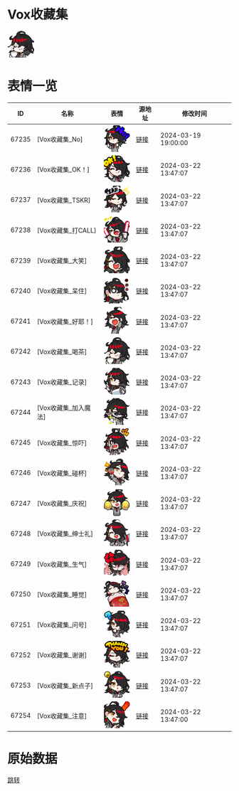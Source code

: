 # Vox收藏集

<img src="./cover.png" height="60" alt="cover" />

# 表情一览

|ID|名称|表情|源地址|修改时间|
|----|----|----|----|----|
|67235|[Vox收藏集_No]|<img src="./pic/067235_%5BVox收藏集_No%5D.png" height="60" alt="No"/>|[链接](https://i0.hdslb.com/bfs/emote/0f026bb5d69957d27c429442efacdcf407c2f688.png)|2024-03-19 19:00:00|
|67236|[Vox收藏集_OK！]|<img src="./pic/067236_%5BVox收藏集_OK！%5D.png" height="60" alt="OK！"/>|[链接](https://i0.hdslb.com/bfs/emote/d4a8ad254bf2c455cb44a951430a5db3465c7ab1.png)|2024-03-22 13:47:07|
|67237|[Vox收藏集_TSKR]|<img src="./pic/067237_%5BVox收藏集_TSKR%5D.png" height="60" alt="TSKR"/>|[链接](https://i0.hdslb.com/bfs/emote/a76a5358ec2fd9a4ca0812a68e8d8fe5f117f801.png)|2024-03-22 13:47:07|
|67238|[Vox收藏集_打CALL]|<img src="./pic/067238_%5BVox收藏集_打CALL%5D.png" height="60" alt="打CALL"/>|[链接](https://i0.hdslb.com/bfs/emote/d6c763ce358c66340164908cc3d977488bb48adb.png)|2024-03-22 13:47:07|
|67239|[Vox收藏集_大笑]|<img src="./pic/067239_%5BVox收藏集_大笑%5D.png" height="60" alt="大笑"/>|[链接](https://i0.hdslb.com/bfs/emote/dc80102f74550193d548acd355b3062c71f15e4b.png)|2024-03-22 13:47:07|
|67240|[Vox收藏集_呆住]|<img src="./pic/067240_%5BVox收藏集_呆住%5D.png" height="60" alt="呆住"/>|[链接](https://i0.hdslb.com/bfs/emote/c105b83440e06b92e1224017461134f3252db3f5.png)|2024-03-22 13:47:07|
|67241|[Vox收藏集_好耶！]|<img src="./pic/067241_%5BVox收藏集_好耶！%5D.png" height="60" alt="好耶！"/>|[链接](https://i0.hdslb.com/bfs/emote/740e0dbee9ae8e6c495e664a2ac597efc3878980.png)|2024-03-22 13:47:07|
|67242|[Vox收藏集_喝茶]|<img src="./pic/067242_%5BVox收藏集_喝茶%5D.png" height="60" alt="喝茶"/>|[链接](https://i0.hdslb.com/bfs/emote/ff474b9d6989c7341ffa46d4bfdfbe29898d7257.png)|2024-03-22 13:47:07|
|67243|[Vox收藏集_记录]|<img src="./pic/067243_%5BVox收藏集_记录%5D.png" height="60" alt="记录"/>|[链接](https://i0.hdslb.com/bfs/emote/169b9ae8435b71fbdd9e1208a1d7909dd33d9849.png)|2024-03-22 13:47:07|
|67244|[Vox收藏集_加入魔法]|<img src="./pic/067244_%5BVox收藏集_加入魔法%5D.png" height="60" alt="加入魔法"/>|[链接](https://i0.hdslb.com/bfs/emote/664972b0d523e0cc14e5c0338944cc4999d5e83c.png)|2024-03-22 13:47:07|
|67245|[Vox收藏集_惊吓]|<img src="./pic/067245_%5BVox收藏集_惊吓%5D.png" height="60" alt="惊吓"/>|[链接](https://i0.hdslb.com/bfs/emote/45a06cae7fa980069970e8fbb3d93b8c3b9a3f31.png)|2024-03-22 13:47:07|
|67246|[Vox收藏集_碰杯]|<img src="./pic/067246_%5BVox收藏集_碰杯%5D.png" height="60" alt="碰杯"/>|[链接](https://i0.hdslb.com/bfs/emote/446df2563ddf9b8d179cfafab2753f24fb5dacda.png)|2024-03-22 13:47:07|
|67247|[Vox收藏集_庆祝]|<img src="./pic/067247_%5BVox收藏集_庆祝%5D.png" height="60" alt="庆祝"/>|[链接](https://i0.hdslb.com/bfs/emote/65623e252e826722aef08400eaaca75cd1d88299.png)|2024-03-22 13:47:07|
|67248|[Vox收藏集_绅士礼]|<img src="./pic/067248_%5BVox收藏集_绅士礼%5D.png" height="60" alt="绅士礼"/>|[链接](https://i0.hdslb.com/bfs/emote/5b65264dd22aa78b9c8ced45867b5f26833d24f8.png)|2024-03-22 13:47:07|
|67249|[Vox收藏集_生气]|<img src="./pic/067249_%5BVox收藏集_生气%5D.png" height="60" alt="生气"/>|[链接](https://i0.hdslb.com/bfs/emote/7f5dc6636cc2db6121647ae0e75e0e31d2492fec.png)|2024-03-22 13:47:07|
|67250|[Vox收藏集_睡觉]|<img src="./pic/067250_%5BVox收藏集_睡觉%5D.png" height="60" alt="睡觉"/>|[链接](https://i0.hdslb.com/bfs/emote/a38eb1f91cd09732769ab7ef79e2c18a171db48c.png)|2024-03-22 13:47:07|
|67251|[Vox收藏集_问号]|<img src="./pic/067251_%5BVox收藏集_问号%5D.png" height="60" alt="问号"/>|[链接](https://i0.hdslb.com/bfs/emote/197484531a140748c8374cd070bc709e511033fa.png)|2024-03-22 13:47:07|
|67252|[Vox收藏集_谢谢]|<img src="./pic/067252_%5BVox收藏集_谢谢%5D.png" height="60" alt="谢谢"/>|[链接](https://i0.hdslb.com/bfs/emote/94e2f1cb65d2f3ac672877e7d7888b1536768fe6.png)|2024-03-22 13:47:07|
|67253|[Vox收藏集_新点子]|<img src="./pic/067253_%5BVox收藏集_新点子%5D.png" height="60" alt="新点子"/>|[链接](https://i0.hdslb.com/bfs/emote/1bb19d5904bff35884f05b00252aec9fa2840c12.png)|2024-03-22 13:47:07|
|67254|[Vox收藏集_注意]|<img src="./pic/067254_%5BVox收藏集_注意%5D.png" height="60" alt="注意"/>|[链接](https://i0.hdslb.com/bfs/emote/fd99395fdc255bf0f204f0e5186e0613489c792c.png)|2024-03-22 13:47:00|

# 原始数据

[跳转](./raw.json)

